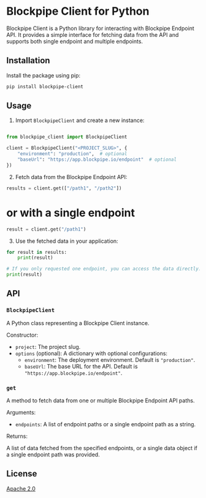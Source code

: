 # Blockpipe Client for Python

Blockpipe Client is a Python library for interacting with Blockpipe Endpoint API. It provides a simple interface for fetching data from the API and supports both single endpoint and multiple endpoints.

## Installation

Install the package using pip:

```bash
pip install blockpipe-client
```

## Usage

1.  Import `BlockpipeClient` and create a new instance:

```python

from blockpipe_client import BlockpipeClient

client = BlockpipeClient("<PROJECT_SLUG>", {
    "environment": "production",  # optional
    "baseUrl": "https://app.blockpipe.io/endpoint"  # optional
})
```

2.  Fetch data from the Blockpipe Endpoint API:

```python
results = client.get(["/path1", "/path2"])
```

# or with a single endpoint

```python
result = client.get("/path1")
```

3.  Use the fetched data in your application:

```python
for result in results:
    print(result)

# If you only requested one endpoint, you can access the data directly:
print(result)
```

## API

### `BlockpipeClient`

A Python class representing a Blockpipe Client instance.

Constructor:

- `project`: The project slug.
- `options` (optional): A dictionary with optional configurations:
  - `environment`: The deployment environment. Default is `"production"`.
  - `baseUrl`: The base URL for the API. Default is `"https://app.blockpipe.io/endpoint"`.

### `get`

A method to fetch data from one or multiple Blockpipe Endpoint API paths.

Arguments:

- `endpoints`: A list of endpoint paths or a single endpoint path as a string.

Returns:

A list of data fetched from the specified endpoints, or a single data object if a single endpoint path was provided.

## License

[Apache 2.0](LICENSE)
